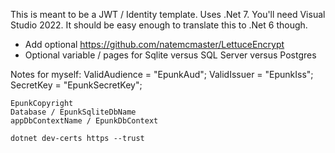 This is meant to be a JWT / Identity template.
Uses .Net 7. You'll need Visual Studio 2022. It should be easy enough to translate this to .Net 6 though.

- Add optional https://github.com/natemcmaster/LettuceEncrypt  
- Optional variable / pages for Sqlite versus SQL Server versus Postgres


Notes for myself:
    ValidAudience = "EpunkAud";
    ValidIssuer = "EpunkIss";
    SecretKey = "EpunkSecretKey";

    EpunkCopyright
    Database / EpunkSqliteDbName
    appDbContextName / EpunkDbContext

    dotnet dev-certs https --trust
